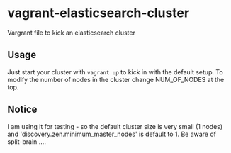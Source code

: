 # vagrant-elasticsearch-cluster
Vargrant file to kick an elasticsearch cluster

## Usage
Just start your cluster with ```vagrant up``` to kick in with the default setup. To modify the number of nodes in the cluster change NUM_OF_NODES at the top. 

## Notice
I am using it for testing - so the default cluster size is very small (1 nodes) and 'discovery.zen.minimum_master_nodes' is default to 1. Be aware of split-brain ....
